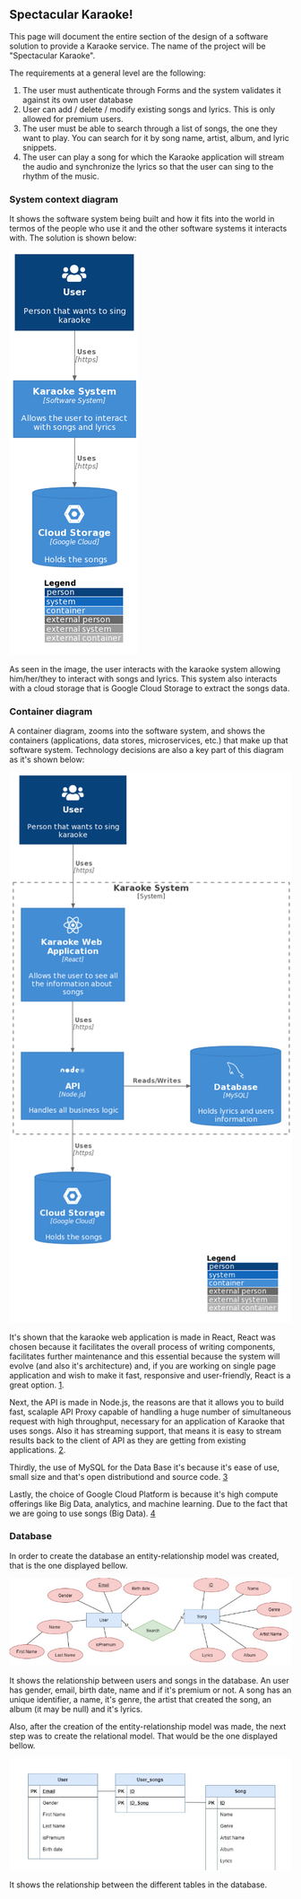 ## Spectacular Karaoke!

This page will document the entire section of the design of a software solution to provide a Karaoke service. The name of the project will be "Spectacular Karaoke".

The requirements at a general level are the following:

1. The user must authenticate through Forms and the system validates it against its own user database
2. User can add / delete / modify existing songs and lyrics. This is only allowed for premium users.
3. The user must be able to search through a list of songs, the one they want to play. You can search for it by song name, artist, album, and lyric snippets.
4. The user can play a song for which the Karaoke application will stream the audio and synchronize the lyrics so that the user can sing to the rhythm of the music. 

### System context diagram

It shows the software system being built and how it fits into the world in termos of the people who use it and the other software systems it interacts with. The solution is shown below: 


![Image](https://github.com/Josecespedesant/SpectacularKaraoke/blob/gh-pages/syscontxdiagram.png?raw=true)

As seen in the image, the user interacts with the karaoke system allowing him/her/they to interact with songs and lyrics. This system also interacts with a cloud storage that is Google Cloud Storage to extract the songs data.


### Container diagram

A container diagram, zooms into the software system, and shows the containers (applications, data stores, microservices, etc.) that make up that software system. Technology decisions are also a key part of this diagram as it's shown below:

![Image](https://github.com/Josecespedesant/SpectacularKaraoke/blob/gh-pages/containerdiagram.png?raw=true)

It's shown that the karaoke web application is made in React, React was chosen because it facilitates the overall process of writing components, facilitates further maintenance and this essential because the system will evolve (and also it's architecture) and, if you are working on single page application and wish to make it fast, responsive and user-friendly, React is a great option. [1](https://da-14.com/blog/its-high-time-reactjs-ten-reasons-give-it-try). 

Next, the API is made in Node.js, the reasons are that it allows you to build fast, scalaple API Proxy capable of handling a huge number of simultaneous request with high throughput, necessary for an application of Karaoke that uses songs. Also it has streaming support, that means it is easy to stream results back to the client of API as they are getting from existing applications. [2](https://www.instinctools.com/why-is-node-js-so-popular-for-rest-api/).

Thirdly, the use of MySQL for the Data Base it's because it's ease of use, small size and that's open distributiond and source code. [3](http://books.gigatux.nl/mirror/mysqlguide4.1-5.0/0672326736/fm01lev1sec1.html)

Lastly, the choice of Google Cloud Platform is because it's high compute offerings like Big Data, analytics, and machine learning. Due to the fact that we are going to use songs (Big Data). [4](https://www.datamation.com/cloud/aws-vs-azure-vs-google-cloud/)

### Database

In order to create the database an entity-relationship model was created, that is the one displayed bellow.

![Image](https://github.com/Josecespedesant/SpectacularKaraoke/blob/gh-pages/entityrelationship.png?raw=true)

It shows the relationship between users and songs in the database. An user has gender, email, birth date, name and if it's premium or not. A song has an unique identifier, a name, it's genre, the artist that created the song, an album (it may be null) and it's lyrics.

Also, after the creation of the entity-relationship model was made, the next step was to create the relational model. That would be the one displayed bellow.

![Image](https://github.com/Josecespedesant/SpectacularKaraoke/blob/gh-pages/relational.png?raw=true)

It shows the relationship between the different tables in the database.
